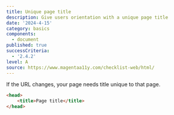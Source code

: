 ```yaml
---
title: Unique page title
description: Give users orientation with a unique page title
date: '2024-4-15'
category: basics
components:
  - document
published: true
successCriteria:
  - '2.4.2'
level: A
source: https://www.magentaa11y.com/checklist-web/html/
---
```


If the URL changes, your page needs title unique to that page.

```html
<head>
	<title>Page title</title>
</head>
```
